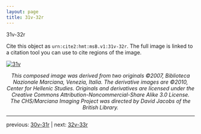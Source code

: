 ```yaml
---
layout: page
title: 31v-32r
---
```


31v-32r

Cite this object as `urn:cite2:hmt:msB.v1:31v-32r`. The full image is linked to a citation tool you can use to cite regions of the image.

[![31v](http://www.homermultitext.org/iipsrv?IIIF=/project/homer/pyramidal/deepzoom/hmt/vbbifolio/v1/vb_31v_32r.tif/full/800,/0/default.jpg)](http://www.homermultitext.org/ict2/?urn=urn:cite2:hmt:vbbifolio.v1:vb_31v_32r) 

<p style="text-align: center; font-style: italic;">This composed image was derived from two originals ©2007, Biblioteca Nazionale Marciana, Venezia, Italia. The derivative images are ©2010, Center for Hellenic Studies. Originals and derivatives are licensed under the Creative Commons Attribution-Noncommercial-Share Alike 3.0 License. The CHS/Marciana Imaging Project was directed by David Jacobs of the British Library.</p>

---

previous: [30v-31r](../30v-31r/) | next: [32v-33r](../32v-33r/)